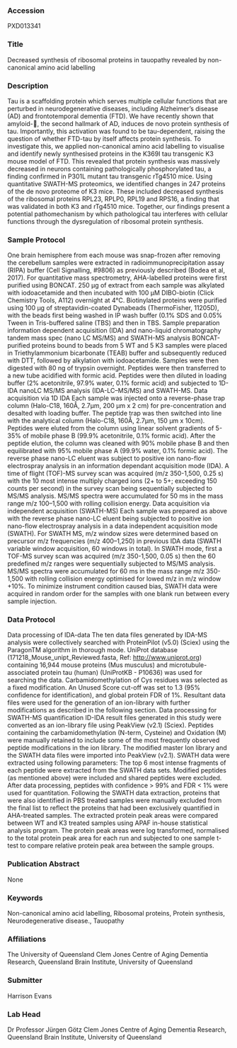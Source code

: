 ### Accession
PXD013341

### Title
Decreased synthesis of ribosomal proteins in tauopathy revealed by non-canonical amino acid labelling

### Description
Tau is a scaffolding protein which serves multiple cellular functions that are perturbed in neurodegenerative diseases, including Alzheimer’s disease (AD) and frontotemporal dementia (FTD). We have recently shown that amyloid-, the second hallmark of AD, induces de novo protein synthesis of tau. Importantly, this activation was found to be tau-dependent, raising the question of whether FTD-tau by itself affects protein synthesis. To investigate this, we applied non-canonical amino acid labelling to visualise and identify newly synthesised proteins in the K369I tau transgenic K3 mouse model of FTD. This revealed that protein synthesis was massively decreased in neurons containing pathologically phosphorylated tau, a finding confirmed in P301L mutant tau transgenic rTg4510 mice. Using quantitative SWATH-MS proteomics, we identified changes in 247 proteins of the de novo proteome of K3 mice. These included decreased synthesis of the ribosomal proteins RPL23, RPLP0, RPL19 and RPS16, a finding that was validated in both K3 and rTg4510 mice. Together, our findings present a potential pathomechanism by which pathological tau interferes with cellular functions through the dysregulation of ribosomal protein synthesis.

### Sample Protocol
One brain hemisphere from each mouse was snap-frozen after removing the cerebellum samples were extracted in radioimmunoprecipitation assay (RIPA) buffer (Cell Signalling, #9806) as previously described (Bodea et al, 2017).  For quantitative mass spectrometry, AHA-labelled proteins were first purified using BONCAT. 250 μg of extract from each sample was alkylated with iodoacetamide and then incubated with 100 μM DIBO-biotin (Click Chemistry Tools, A112) overnight at 4°C. Biotinylated proteins were purified using 100 μg of streptavidin-coated Dynabeads (ThermoFisher, 11205D), with the beads first being washed in IP wash buffer (0.1% SDS and 0.05% Tween in Tris-buffered saline (TBS) and then in TBS. Sample preparation information dependent acquisition (IDA) and nano-liquid chromatography tandem mass spec (nano LC MS/MS) and SWATH-MS analysis BONCAT-purified proteins bound to beads from 5 WT and 5 K3 samples were placed in Triethylammonium bicarbonate (TEAB) buffer and subsequently reduced with DTT, followed by alkylation with iodoacetamide. Samples were then digested with 80 ng of trypsin overnight. Peptides were then transferred to a new tube acidified with formic acid. Peptides were then diluted in loading buffer (2% acetonitrile, 97.9% water, 0.1% formic acid) and subjected to 1D-IDA nanoLC MS/MS analysis (IDA-LC–MS/MS) and SWATH-MS.    Data acquisition via 1D IDA Each sample was injected onto a reverse-phase trap column (Halo-C18, 160Å, 2.7µm, 200 µm x 2 cm) for pre-concentration and desalted with loading buffer. The peptide trap was then switched into line with the analytical column (Halo-C18, 160Å, 2.7µm, 150 µm x 10cm). Peptides were eluted from the column using linear solvent gradients of 5-35% of mobile phase B (99.9% acetonitrile, 0.1% formic acid). After the peptide elution, the column was cleaned with 90% mobile phase B and then equilibrated with 95% mobile phase A (99.9% water, 0.1% formic acid). The reverse phase nano-LC eluent was subject to positive ion nano-flow electrospray analysis in an information dependant acquisition mode (IDA). A time of flight (TOF)-MS survey scan was acquired (m/z 350-1,500, 0.25 s) with the 10 most intense multiply charged ions (2+ to 5+; exceeding 150 counts per second) in the survey scan being sequentially subjected to MS/MS analysis. MS/MS spectra were accumulated for 50 ms in the mass range m/z 100–1,500 with rolling collision energy.  Data acquisition via independent acquisition (SWATH-MS) Each sample was prepared as above with the reverse phase nano-LC eluent being subjected to positive ion nano-flow electrospray analysis in a data independent acquisition mode (SWATH). For SWATH MS, m/z window sizes were determined based on precursor m/z frequencies (m/z 400–1,250) in previous IDA data (SWATH variable window acquisition, 60 windows in total). In SWATH mode, first a TOF-MS survey scan was acquired (m/z 350-1,500, 0.05 s) then the 60 predefined m/z ranges were sequentially subjected to MS/MS analysis. MS/MS spectra were accumulated for 60 ms in the mass range m/z 350-1,500 with rolling collision energy optimised for lowed m/z in m/z window +10%. To minimize instrument condition caused bias, SWATH data were acquired in random order for the samples with one blank run between every sample injection.

### Data Protocol
Data processing of IDA-data  The ten data files generated by IDA-MS analysis were collectively searched with ProteinPilot (v5.0) (Sciex) using the ParagonTM algorithm in thorough mode. UniProt database (171218_Mouse_unipt_Reviewed.fasta, Ref: http://www.uniprot.org) containing 16,944 mouse proteins (Mus musculus) and microtubule-associated protein tau (human) (UniProtKB - P10636) was used for searching the data. Carbamidomethylation of Cys residues was selected as a fixed modification. An Unused Score cut-off was set to 1.3 (95% confidence for identification), and global protein FDR of 1%.  Resultant data files were used for the generation of an ion-library with further modifications as described in the following section.  Data processing for SWATH-MS quantification ID-IDA result files generated in this study were converted as an ion-library file using PeakView (v2.1) (Sciex). Peptides containing the carbamidomethylation (N-term, Cysteine) and Oxidation (M) were manually retained to include some of the most frequently observed peptide modifications in the ion library.  The modified master Ion library and the SWATH data files were imported into PeakView (v2.1). SWATH data were extracted using following parameters: The top 6 most intense fragments of each peptide were extracted from the SWATH data sets. Modified peptides (as mentioned above) were included and shared peptides were excluded. After data processing, peptides with confidence > 99% and FDR < 1% were used for quantitation. Following the SWATH data extraction, proteins that were also identified in PBS treated samples were manually excluded from the final list to reflect the proteins that had been exclusively quantified in AHA-treated samples.  The extracted protein peak areas were compared between WT and K3 treated samples using APAF in-house statistical analysis program. The protein peak areas were log transformed, normalised to the total protein peak area for each run and subjected to one sample t-test to compare relative protein peak area between the sample groups.

### Publication Abstract
None

### Keywords
Non-canonical amino acid labelling, Ribosomal proteins, Protein synthesis, Neurodegenerative disease., Tauopathy

### Affiliations
The University of Queensland
Clem Jones Centre of Aging Dementia Research, Queensland Brain Institute, University of Queensland

### Submitter
Harrison Evans

### Lab Head
Dr Professor Jürgen Götz
Clem Jones Centre of Aging Dementia Research, Queensland Brain Institute, University of Queensland


